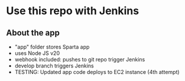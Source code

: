 # Use this repo with Jenkins

## About the app
- "app" folder stores Sparta app
- uses Node JS v20
- webhook included: pushes to git repo trigger Jenkins
- develop branch triggers Jenkins
- TESTING: Updated app code deploys to EC2 instance (4th attempt)
